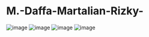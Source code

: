 # M.-Daffa-Martalian-Rizky-
![image](https://github.com/user-attachments/assets/64280419-5677-45da-8bd0-15ce85636ad2)
![image](https://github.com/user-attachments/assets/7772bc21-cdd9-45de-ad2e-17c2a61ba676)
![image](https://github.com/user-attachments/assets/a4245480-a1b0-4b4e-b871-6dbf1580f11a)
![image](https://github.com/user-attachments/assets/1f66d2df-d231-42cf-a6c8-f1b313d8a910)
